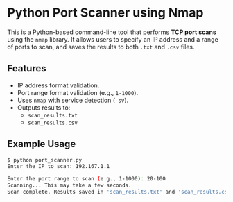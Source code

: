 #  Python Port Scanner using Nmap

This is a Python-based command-line tool that performs **TCP port scans** using the `nmap` library. It allows users to specify an IP address and a range of ports to scan, and saves the results to both `.txt` and `.csv` files.

##  Features

- IP address format validation.
- Port range format validation (e.g., `1-1000`).
- Uses `nmap` with service detection (`-sV`).
- Outputs results to:
  - `scan_results.txt`
  - `scan_results.csv`

##  Example Usage

```bash
$ python port_scanner.py
Enter the IP to scan: 192.167.1.1

Enter the port range to scan (e.g., 1-1000): 20-100
Scanning... This may take a few seconds.
Scan complete. Results saved in 'scan_results.txt' and 'scan_results.csv'.
